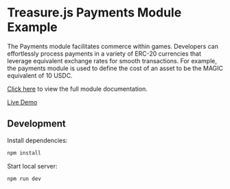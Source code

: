 # Treasure.js Payments Module Example

The Payments module facilitates commerce within games. Developers can effortlessly process payments in a variety of ERC-20 currencies that leverage equivalent exchange rates for smooth transactions. For example, the payments module is used to define the cost of an asset to be the MAGIC equivalent of 10 USDC.

[Click here](https://docs.treasure.lol/infrastructure/game-development-suite/payments) to view the full module documentation.

[Live Demo](https://tdk-payments-example.vercel.app)

## Development

Install dependencies:

```bash
npm install
```

Start local server:

```bash
npm run dev
```
